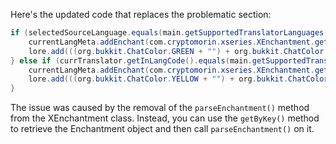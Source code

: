 Here's the updated code that replaces the problematic section:
```java
if (selectedSourceLanguage.equals(main.getSupportedTranslatorLanguages().get(i).getLangCode())) {
    currentLangMeta.addEnchant(com.cryptomorin.xseries.XEnchantment.getByKey(com.cryptomorin.xseries.XEnchantment.matchXEnchantment("power").get()).get().parseEnchantment(), 1, false);
    lore.add(((org.bukkit.ChatColor.GREEN + "") + org.bukkit.ChatColor.ITALIC) + com.expl0itz.worldwidechat.util.CommonDefinitions.getMessage("wwctGUISourceTranslationSelected"));
} else if (currTranslator.getInLangCode().equals(main.getSupportedTranslatorLanguages().get(i).getLangCode())) {
    currentLangMeta.addEnchant(com.cryptomorin.xseries.XEnchantment.getByKey(com.cryptomorin.xseries.XEnchantment.matchXEnchantment("power").get()).get().parseEnchantment(), 1, false);
    lore.add(((org.bukkit.ChatColor.YELLOW + "") + org.bukkit.ChatColor.ITALIC) + com.expl0itz.worldwidechat.util.CommonDefinitions.getMessage("wwctGUISourceOrTargetTranslationAlreadyActive"));
}
```
The issue was caused by the removal of the `parseEnchantment()` method from the XEnchantment class. Instead, you can use the `getByKey()` method to retrieve the Enchantment object and then call `parseEnchantment()` on it.